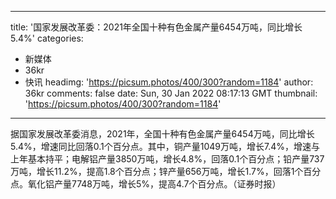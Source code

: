 
---
title: '国家发展改革委：2021年全国十种有色金属产量6454万吨，同比增长5.4%'
categories: 
 - 新媒体
 - 36kr
 - 快讯
headimg: 'https://picsum.photos/400/300?random=1184'
author: 36kr
comments: false
date: Sun, 30 Jan 2022 08:17:13 GMT
thumbnail: 'https://picsum.photos/400/300?random=1184'
---

<div>   
据国家发展改革委消息，2021年，全国十种有色金属产量6454万吨，同比增长5.4%，增速同比回落0.1个百分点。其中，铜产量1049万吨，增长7.4%，增速与上年基本持平；电解铝产量3850万吨，增长4.8%，回落0.1个百分点；铅产量737万吨，增长11.2%，提高1.8个百分点；锌产量656万吨，增长1.7%，回落1个百分点。氧化铝产量7748万吨，增长5%，提高4.7个百分点。（证券时报）  
</div>
            